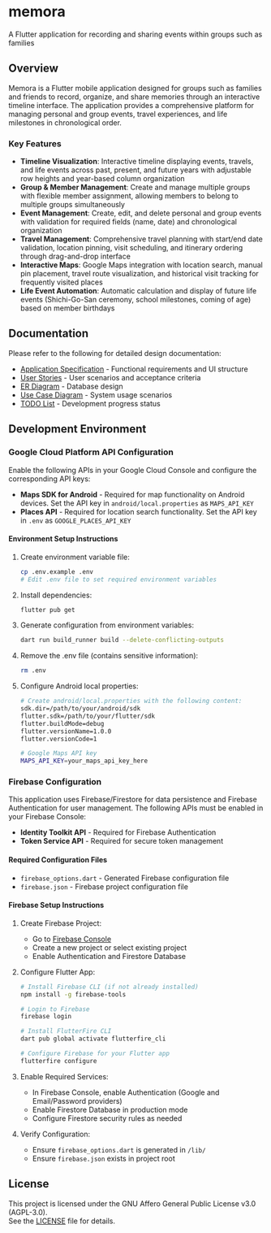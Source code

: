 # memora

A Flutter application for recording and sharing events within groups such as families

## Overview

Memora is a Flutter mobile application designed for groups such as families and friends to record, organize, and share memories through an interactive timeline interface. The application provides a comprehensive platform for managing personal and group events, travel experiences, and life milestones in chronological order.

### Key Features

- **Timeline Visualization**: Interactive timeline displaying events, travels, and life events across past, present, and future years with adjustable row heights and year-based column organization
- **Group & Member Management**: Create and manage multiple groups with flexible member assignment, allowing members to belong to multiple groups simultaneously
- **Event Management**: Create, edit, and delete personal and group events with validation for required fields (name, date) and chronological organization
- **Travel Management**: Comprehensive travel planning with start/end date validation, location pinning, visit scheduling, and itinerary ordering through drag-and-drop interface
- **Interactive Maps**: Google Maps integration with location search, manual pin placement, travel route visualization, and historical visit tracking for frequently visited places
- **Life Event Automation**: Automatic calculation and display of future life events (Shichi-Go-San ceremony, school milestones, coming of age) based on member birthdays

## Documentation

Please refer to the following for detailed design documentation:

- [Application Specification](./doc/app_spec.md) - Functional requirements and UI structure
- [User Stories](./doc/user_stories.md) - User scenarios and acceptance criteria
- [ER Diagram](./doc/er_diagram.md) - Database design
- [Use Case Diagram](./doc/usecase_diagram.md) - System usage scenarios
- [TODO List](./doc/todo.md) - Development progress status

## Development Environment

### Google Cloud Platform API Configuration

Enable the following APIs in your Google Cloud Console and configure the corresponding API keys:

- **Maps SDK for Android** - Required for map functionality on Android devices. Set the API key in `android/local.properties` as `MAPS_API_KEY`
- **Places API** - Required for location search functionality. Set the API key in `.env` as `GOOGLE_PLACES_API_KEY`

#### Environment Setup Instructions

1. Create environment variable file:

   ```bash
   cp .env.example .env
   # Edit .env file to set required environment variables
   ```

2. Install dependencies:

   ```bash
   flutter pub get
   ```

3. Generate configuration from environment variables:

   ```bash
   dart run build_runner build --delete-conflicting-outputs
   ```

4. Remove the .env file (contains sensitive information):

   ```bash
   rm .env
   ```

5. Configure Android local properties:

   ```bash
   # Create android/local.properties with the following content:
   sdk.dir=/path/to/your/android/sdk
   flutter.sdk=/path/to/your/flutter/sdk
   flutter.buildMode=debug
   flutter.versionName=1.0.0
   flutter.versionCode=1
   
   # Google Maps API key
   MAPS_API_KEY=your_maps_api_key_here
   ```

### Firebase Configuration

This application uses Firebase/Firestore for data persistence and Firebase Authentication for user management. The following APIs must be enabled in your Firebase Console:

- **Identity Toolkit API** - Required for Firebase Authentication
- **Token Service API** - Required for secure token management

#### Required Configuration Files

- `firebase_options.dart` - Generated Firebase configuration file
- `firebase.json` - Firebase project configuration file

#### Firebase Setup Instructions

1. Create Firebase Project:
   - Go to [Firebase Console](https://console.firebase.google.com/)
   - Create a new project or select existing project
   - Enable Authentication and Firestore Database

2. Configure Flutter App:

   ```bash
   # Install Firebase CLI (if not already installed)
   npm install -g firebase-tools
   
   # Login to Firebase
   firebase login
   
   # Install FlutterFire CLI
   dart pub global activate flutterfire_cli
   
   # Configure Firebase for your Flutter app
   flutterfire configure
   ```

3. Enable Required Services:
   - In Firebase Console, enable Authentication (Google and Email/Password providers)
   - Enable Firestore Database in production mode
   - Configure Firestore security rules as needed

4. Verify Configuration:
   - Ensure `firebase_options.dart` is generated in `/lib/`
   - Ensure `firebase.json` exists in project root

## License

This project is licensed under the GNU Affero General Public License v3.0 (AGPL-3.0).  
See the [LICENSE](./LICENSE) file for details.
